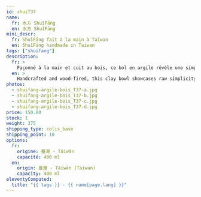 ```yaml
---
id: shuiT37
name:
  fr: 水方 ShuǐFāng
  en: 水方 ShuǐFāng
mini_descr:
  fr: ShuǐFāng fait à la main à Taïwan
  en: ShuǐFāng handmade in Taiwan
tags: ["shuifang"]
description:
  fr: >
    Façonné à la main et cuit au bois, ce bol en argile révèle une simplicité brute sublimée par des nuances riches et des textures naturelles. Chaque détail, des lignes subtiles aux traces laissées par la flamme,<!--more--> raconte l’histoire d’un artisanat authentique. Ce bol unique accompagne vos moments de thé en toute élégance, avec la chaleur et la profondeur du matériau vivant.
  en: >
    Handcrafted and wood-fired, this clay bowl showcases raw simplicity enhanced by rich tones and natural textures. Every detail, from its subtle lines to the marks left by the flame,<!--more--> tells the story of authentic craftsmanship. This unique bowl accompanies your tea moments with elegance, warmth, and the depth of a living material.
photos:
  - shuifang-argile-bois_T37-a.jpg
  - shuifang-argile-bois_T37-b.jpg
  - shuifang-argile-bois_T37-c.jpg
  - shuifang-argile-bois_T37-d.jpg
price: 150.00
stock: 1
weight: 375
shipping_type: colis_base
shipping_point: 10
options:
  fr:
    origine: 臺灣 - Táiwān
    capacité: 400 ml
  en:
    origin: 臺灣 - Táiwān (Taiwan)
    capacity: 400 ml
eleventyComputed:
  title: "{{ tags }} - {{ name[page.lang] }}"
---
```

